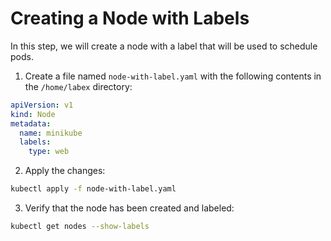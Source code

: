 # Creating a Node with Labels

In this step, we will create a node with a label that will be used to schedule pods.

1. Create a file named `node-with-label.yaml` with the following contents in the `/home/labex` directory:

```yaml
apiVersion: v1
kind: Node
metadata:
  name: minikube
  labels:
    type: web
```

2. Apply the changes:

```bash
kubectl apply -f node-with-label.yaml
```

3. Verify that the node has been created and labeled:

```bash
kubectl get nodes --show-labels
```

